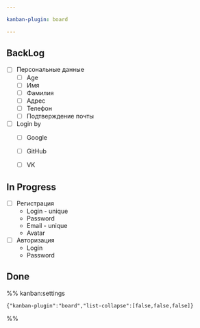 ```yaml
---

kanban-plugin: board

---
```


## BackLog

- [ ] Персональные данные
	- [ ] Age
	- [ ] Имя
	- [ ] Фамилия
	- [ ] Адрес
	- [ ] Телефон
	- [ ] Подтверждение почты
- [ ] Login by
	- [ ] Google
	- [ ] GitHub
	- [ ] VK


## In Progress

- [ ] Регистрация
	- Login - unique
	- Password
	- Email - unique
	- Avatar
- [ ] Авторизация
	- Login
	- Password


## Done





%% kanban:settings
```
{"kanban-plugin":"board","list-collapse":[false,false,false]}
```
%%